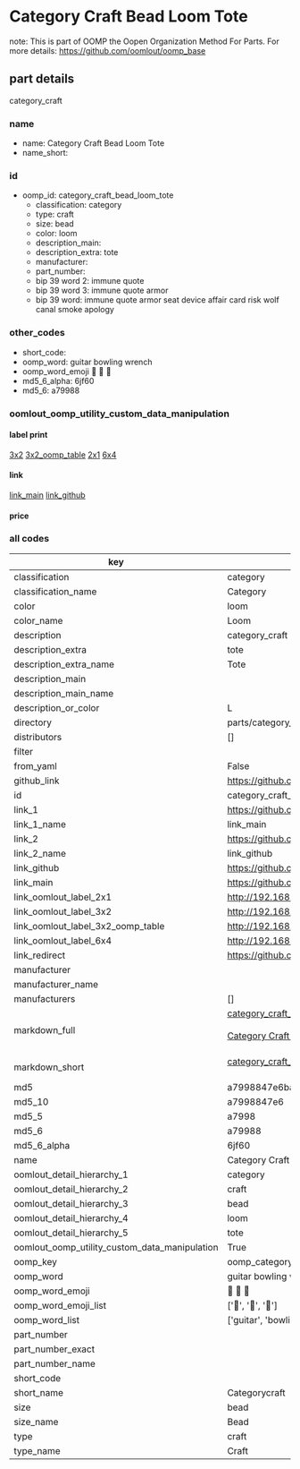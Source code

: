 # Category Craft Bead Loom Tote  

note: This is part of OOMP the Oopen Organization Method For Parts. For more details: https://github.com/oomlout/oomp_base

##  part details
  



category_craft



### name
* name: Category Craft Bead Loom Tote
* name_short: 
### id
* oomp_id: category_craft_bead_loom_tote
  * classification: category
  * type: craft
  * size: bead
  * color: loom
  * description_main: 
  * description_extra: tote
  * manufacturer: 
  * part_number: 
  * bip 39 word 2: immune quote
  * bip 39 word 3: immune quote armor
  * bip 39 word: immune quote armor seat device affair card risk wolf canal smoke apology

### other_codes
* short_code: 
* oomp_word: guitar bowling wrench
* oomp_word_emoji :guitar: :bowling: :wrench:
* md5_6_alpha: 6jf60
* md5_6: a79988






### oomlout_oomp_utility_custom_data_manipulation
#### label print
[3x2](http://192.168.1.245:1112/?label=oomp%206jf60)
[3x2_oomp_table](http://192.168.1.108:1112/?label=oomp%206jf60)
[2x1](http://192.168.1.242:1112/?label=oomp%206jf60)
[6x4](http://192.168.1.55:1112/?label=oomp%206jf60)    

#### link

[link_main](https://github.com/oomlout/oomlout_oomp_version_1_messy/tree/main/parts/category_craft_bead_loom_tote) [link_github](https://github.com/oomlout/oomlout_oomp_version_1_messy/tree/main/parts/category_craft_bead_loom_tote)                             

#### price







### all codes 
| key | value |  
| --- | --- |  
| classification | category |  
| classification_name | Category |  
| color | loom |  
| color_name | Loom |  
| description | category_craft |  
| description_extra | tote |  
| description_extra_name | Tote |  
| description_main |  |  
| description_main_name |  |  
| description_or_color | L  |  
| directory | parts/category_craft_bead_loom_tote |  
| distributors | [] |  
| filter |  |  
| from_yaml | False |  
| github_link | https://github.com/oomlout/oomlout_oomp_part_src/tree/main/parts/category_craft_bead_loom_tote |  
| id | category_craft_bead_loom_tote |  
| link_1 | https://github.com/oomlout/oomlout_oomp_version_1_messy/tree/main/parts/category_craft_bead_loom_tote |  
| link_1_name | link_main |  
| link_2 | https://github.com/oomlout/oomlout_oomp_version_1_messy/tree/main/parts/category_craft_bead_loom_tote |  
| link_2_name | link_github |  
| link_github | https://github.com/oomlout/oomlout_oomp_version_1_messy/tree/main/parts/category_craft_bead_loom_tote |  
| link_main | https://github.com/oomlout/oomlout_oomp_version_1_messy/tree/main/parts/category_craft_bead_loom_tote |  
| link_oomlout_label_2x1 | http://192.168.1.242:1112/?label=oomp%206jf60 |  
| link_oomlout_label_3x2 | http://192.168.1.245:1112/?label=oomp%206jf60 |  
| link_oomlout_label_3x2_oomp_table | http://192.168.1.108:1112/?label=oomp%206jf60 |  
| link_oomlout_label_6x4 | http://192.168.1.55:1112/?label=oomp%206jf60 |  
| link_redirect | https://github.com/oomlout/oomlout_oomp_version_1_messy/tree/main/parts/category_craft_bead_loom_tote |  
| manufacturer |  |  
| manufacturer_name |  |  
| manufacturers | [] |  
| markdown_full | [category_craft_bead_loom_tote](none)<br>[](none)<br>[Category Craft Bead Loom Tote](none)<br><br> |  
| markdown_short | [category_craft_bead_loom_tote](none)<br><br> |  
| md5 | a7998847e6ba6450111e5c2417ec038d |  
| md5_10 | a7998847e6 |  
| md5_5 | a7998 |  
| md5_6 | a79988 |  
| md5_6_alpha | 6jf60 |  
| name | Category Craft Bead Loom Tote |  
| oomlout_detail_hierarchy_1 | category |  
| oomlout_detail_hierarchy_2 | craft |  
| oomlout_detail_hierarchy_3 | bead |  
| oomlout_detail_hierarchy_4 | loom |  
| oomlout_detail_hierarchy_5 | tote |  
| oomlout_oomp_utility_custom_data_manipulation | True |  
| oomp_key | oomp_category_craft_bead_loom_tote |  
| oomp_word | guitar bowling wrench |  
| oomp_word_emoji | :guitar: :bowling: :wrench: |  
| oomp_word_emoji_list | [':guitar:', ':bowling:', ':wrench:'] |  
| oomp_word_list | ['guitar', 'bowling', 'wrench'] |  
| part_number |  |  
| part_number_exact |  |  
| part_number_name |  |  
| short_code |  |  
| short_name | Categorycraft |  
| size | bead |  
| size_name | Bead |  
| type | craft |  
| type_name | Craft |  
